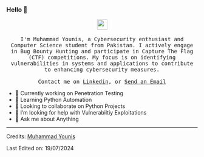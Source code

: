 ### Hello 👋

<p align="center">
  <img src="https://user-images.githubusercontent.com/5679180/79618120-0daffb80-80be-11ea-819e-d2b0fa904d07.gif" width="27px">
  <br><br>
  <samp>
I'm Muhammad Younis, a Cybersecurity enthusiast and Computer Science student from Pakistan. I actively engage in Bug Bounty Hunting and participate in Capture The Flag (CTF) competitions. My focus is on identifying vulnerabilities in systems and applications to contribute to enhancing cybersecurity measures.
     <br><br>Contact me on <a href="https://www.linkedin.com/in/naiyarah/">Linkedin</a>, or <a href="younisj278@gmail.com">Send an Email</a>
  </samp>
</p>

- 🔭 Currently working on Penetration Testing
- 🌱 Learning Python Automation
- 👯 Looking to collaborate on Python Projects
- 🤔 I’m looking for help with Vulnerabiltiy Exploitations
- 💬 Ask me about Anything


-----
Credits: [ Muhammad Younis ]( https://github.com/YounisJ ) 

Last Edited on: 19/07/2024
